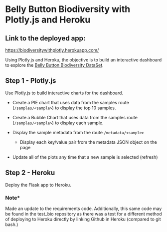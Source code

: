 # Belly Button Biodiversity with Plotly.js and Heroku

## Link to the deployed app:

https://biodiversitywithplotly.herokuapp.com/

Using Plotly.js and Heroku, the objective is to build an interactive dashboard to explore the [Belly Button Biodiversity DataSet](http://robdunnlab.com/projects/belly-button-biodiversity/).

## Step 1 - Plotly.js

Use Plotly.js to build interactive charts for the dashboard.

* Create a PIE chart that uses data from the samples route (`/samples/<sample>`) to display the top 10 samples.

* Create a Bubble Chart that uses data from the samples route (`/samples/<sample>`) to display each sample.

* Display the sample metadata from the route `/metadata/<sample>`

  * Display each key/value pair from the metadata JSON object on the page

* Update all of the plots any time that a new sample is selected (refresh)

## Step 2 - Heroku
Deploy the Flask app to Heroku.

### ******Note*******
Made an update to the requirements code.
Additionally, this same code may be found in the test_bio repository as there was a test for a different method of deploying to Heroku directly by linking Github in Heroku (compared to git bash.)

